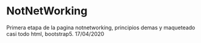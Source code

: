 ﻿# NotNetWorking
Primera etapa de la pagina notnetworking, principios demas y maqueteado casi todo html, bootstrap5. 17/04/2020

